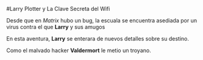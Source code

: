 
#Larry Plotter y La Clave Secreta del Wifi

Desde que en *Matrix* hubo un bug, la escuala se encuentra asediada
por un virus contra el que **Larry** y sus amugos

En esta aventura, **Larry** se enterara de nuevos detalles sobre su destino.

Como el malvado hacker **Valdermort** le metio un troyano.